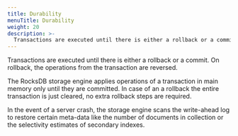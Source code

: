 ```yaml
---
title: Durability
menuTitle: Durability
weight: 20
description: >-
  Transactions are executed until there is either a rollback or a commit
---
```

Transactions are executed until there is either a rollback
or a commit. On rollback, the operations from the transaction are reversed.

The RocksDB storage engine applies operations of a transaction in main memory
only until they are committed. In case of an a rollback the entire transaction
is just cleared, no extra rollback steps are required.

<!-- TODO: point out data loss (query accepted by server, but will be lost) -->
<!-- TODO: intermediate commits?! -->

In the event of a server crash, the storage engine scans the write-ahead log
to restore certain meta-data like the number of documents in collection 
or the selectivity estimates of secondary indexes.

<!-- TODO: obsolete?
There is thus the potential risk of losing data between the commit of the 
transaction and the actual (delayed) disk synchronization. This is the same as 
writing into collections that have the `waitForSync` property set to `false`
outside of a transaction.
In case of a crash with `waitForSync` set to false, the operations performed in
the transaction are either visible completely or not at all, depending on
whether the delayed synchronization had kicked in or not.

To ensure durability of transactions on a collection that have the `waitForSync`
property set to `false`, you can set the `waitForSync` attribute of the object
that is passed to `executeTransaction`. This forces a synchronization of the
transaction to disk even for collections that have `waitForSync` set to `false`:

```js
db._executeTransaction({
  collections: { 
    write: "users"
  },
  waitForSync: true,
  action: function () { ... }
});
```

An alternative is to perform an operation with an explicit `sync` request in
a transaction, e.g.

```js
db.users.save({ _key: "1234" }, true); 
```

In this case, the `true` value makes the whole transaction be synchronized
to disk at the commit.

In any case, ArangoDB gives users the choice of whether or not they want 
full durability for single collection transactions. Using the delayed synchronization
(i.e. `waitForSync` with a value of `false`) potentially increases throughput 
and performance of transactions, but introduces the risk of losing the last
committed transactions in the case of a crash.

The call to the `db._executeTransaction()` function 
only returns after the data of all modified collections has been synchronized
to disk and the transaction has been made fully durable. This not only reduces the
risk of losing data in case of a crash but also ensures consistency after a
restart.
-->
